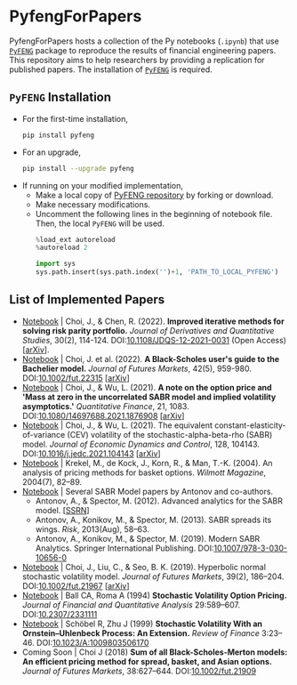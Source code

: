 # PyfengForPapers
PyfengForPapers hosts a collection of the Py notebooks (`.ipynb`) that use [`PyFENG`](https://pypi.org/project/pyfeng) package to reproduce the results of financial engineering papers. This repository aims to help researchers by providing a replication for published papers. The installation of [`PyFENG`](https://pypi.org/project/pyfeng) is required.

## `PyFENG` Installation
* For the first-time installation,
  ```sh
  pip install pyfeng
  ```
* For an upgrade,
  ```sh
  pip install --upgrade pyfeng
  ```
* If running on your modified implementation, 
  * Make a local copy of [PyFENG repository](https://github.com/PyFE/PyFENG/) by forking or download.
  * Make necessary modifications.
  * Uncomment the following lines in the beginning of notebook file. Then, the local `PyFENG` will be used.
    ```py
    %load_ext autoreload
    %autoreload 2
    ```
    ``` py
    import sys
    sys.path.insert(sys.path.index('')+1, 'PATH_TO_LOCAL_PYFENG')
    ```

## List of Implemented Papers 
* [Notebook](ipynb/ChoiChen2022-JDQS-RiskParity.ipynb) | Choi, J., & Chen, R. (2022). __Improved iterative methods for solving risk parity portfolio.__ _Journal of Derivatives and Quantitative Studies_, 30(2), 114-124. DOI:[10.1108/JDQS-12-2021-0031](https://doi.org/10.1108/JDQS-12-2021-0031) (Open Access) [[arXiv](https://arxiv.org/abs/2203.00148)].
* [Notebook](ipynb/ChoiEtAl2022-Fut-BachlierModel.ipynb) | Choi, J. et al. (2022). __A Black-Scholes user's guide to the Bachelier model.__ _Journal of Futures Markets_, 42(5), 959-980. DOI:[10.1002/fut.22315](https://doi.org/10.1002/fut.22315) [[arXiv](https://arxiv.org/abs/2104.08686)]
* [Notebook](ipynb/ChoiWu2021-QF-NoteOnMassZero.ipynb) | Choi, J., & Wu, L. (2021). __A note on the option price and 'Mass at zero in the uncorrelated SABR model and implied volatility asymptotics.'__ _Quantitative Finance_, 21, 1083. DOI:[10.1080/14697688.2021.1876908](https://doi.org/10.1080/14697688.2021.1876908) [[arXiv](https://arxiv.org/abs/2011.00557)]
* [Notebook](ipynb/ChoiWu2021-JEDC-SABR-CEV.ipynb) | Choi, J., & Wu, L. (2021). The equivalent constant-elasticity-of-variance (CEV) volatility of the stochastic-alpha-beta-rho (SABR) model. _Journal of Economic Dynamics and Control_, 128, 104143. DOI:[10.1016/j.jedc.2021.104143](https://doi.org/10.1016/j.jedc.2021.104143) [[arXiv](https://arxiv.org/abs/1911.13123)]
* [Notebook](ipynb/KrekelEtAl2004-Wilmott-BasketOption.ipynb) | Krekel, M., de Kock, J., Korn, R., & Man, T.-K. (2004). An analysis of pricing methods for basket options. _Wilmott Magazine_, 2004(7), 82–89.
* [Notebook](ipynb/AntonovEtAl-2012-SSRN-SABR.ipynb) | Several SABR Model papers by Antonov and co-authors.
  * Antonov, A., & Spector, M. (2012). Advanced analytics for the SABR model. [[SSRN](https://ssrn.com/abstract=2026350)] 
  * Antonov, A., Konikov, M., & Spector, M. (2013). SABR spreads its wings. _Risk_, 2013(Aug), 58–63.
  * Antonov, A., Konikov, M., & Spector, M. (2019). Modern SABR Analytics. Springer International Publishing. DOI:[10.1007/978-3-030-10656-0](https://doi.org/10.1007/978-3-030-10656-0)
* [Notebook](ipynb/ChoiEtAl2019-Fut-NSVh.ipynb) | Choi, J., Liu, C., & Seo, B. K. (2019). Hyperbolic normal stochastic volatility model. _Journal of Futures Markets_, 39(2), 186–204. DOI:[10.1002/fut.21967](https://doi.org/10.1002/fut.21967) [[arXiv](https://arxiv.org/abs/1809.04035)]
* [Notebook](ipynb/BallRoma1994-JFQA-Heston.ipynb) | Ball CA, Roma A (1994) __Stochastic Volatility Option Pricing.__ _Journal of Financial and Quantitative Analysis_ 29:589–607. DOI:[10.2307/2331111](https://doi.org/10.2307/2331111)
* [Notebook](ipynb/SchobelZhu1999-RF-OUSV.ipynb) | Schöbel R, Zhu J (1999) __Stochastic Volatility With an Ornstein–Uhlenbeck Process: An Extension.__ _Review of Finance_ 3:23–46. DOI:[10.1023/A:1009803506170](https://doi.org/10.1023/A:1009803506170)
* Coming Soon | Choi J (2018) __Sum of all Black-Scholes-Merton models: An efficient pricing method for spread, basket, and Asian options.__ _Journal of Futures Markets_, 38:627–644. DOI:[10.1002/fut.21909](https://doi.org/10.1002/fut.21909)


